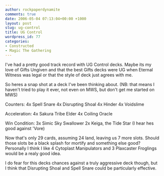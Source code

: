 ```yaml
---
author: rockpaperdynamite
comments: true
date: 2006-05-04 07:13:04+00:00 +1000
layout: post
slug: ug-control
title: UG Control
wordpress_id: 77
categories:
- Constructed
- Magic The Gathering
---
```


I've had a pretty good track record with UG Control decks. Maybe its my love of Gifts Ungiven and that the best Gifts decks were UG when Eternal Witness was legal or that the style of deck just agrees with me.

So heres a snap shot at a deck I've been thinking about. (NB: that means I haven't tried to play it ever, not even on MWS, but don't get me started on MWS)

Counters:
4x Spell Snare
4x Disrupting Shoal
4x Hinder
4x Voidslime

Acceleration:
4x Sakura Tribe Elder
4x Coiling Oracle

Win Condition:
3x Simic Sky Swallower
2x Keiga, the Tide Star (I hear hes good against 'Vore)

Now that's only 29 cards, assuming 24 land, leaving us 7 more slots. Should those slots be a black splash for mortify and something else good? Personally I think I like 4 Cytoplast Manipulators and 3 Plaxcaster Froglings would be a realy good idea.

I do fear for this decks chances against a truly aggressive deck though, but I think that Disrupting Shoal and Spell Snare could be particularly effective.
